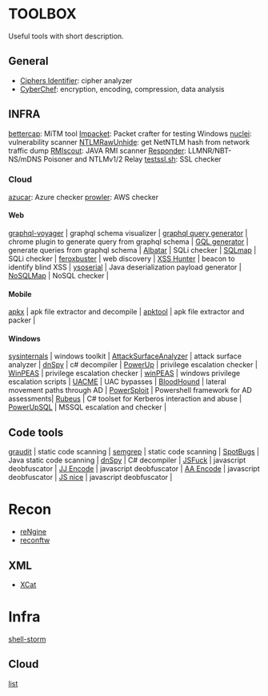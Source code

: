 # TOOLBOX

Useful tools with short description.

## General

- [Ciphers Identifier](https://www.boxentriq.com/code-breaking/cipher-identifier): cipher analyzer
- [CyberChef](https://gchq.github.io/CyberChef/): encryption, encoding, compression, data analysis

## INFRA

[bettercap](https://github.com/bettercap/bettercap): MiTM tool
[Impacket](https://github.com/SecureAuthCorp/impacket): Packet crafter for testing Windows
[nuclei](https://github.com/projectdiscovery/nuclei): vulnerability scanner
[NTLMRawUnhide](https://github.com/mlgualtieri/NTLMRawUnhide): get NetNTLM hash from network traffic dump
[RMIscout](https://github.com/BishopFox/rmiscout): JAVA RMI scanner
[Responder](https://github.com/lgandx/Responder.git): LLMNR/NBT-NS/mDNS Poisoner and NTLMv1/2 Relay
[testssl.sh](https://github.com/drwetter/testssl.sh): SSL checker

### Cloud

[azucar](https://github.com/nccgroup/azucar): Azure checker
[prowler](https://github.com/toniblyx/prowler): AWS checker

#### Web

[graphql-voyager](https://apis.guru/graphql-voyager/) | graphql schema visualizer |
[graphql query generator](https://chrome.google.com/webstore/detail/graphql-query-generator/jmdpimbhelkmbpgdkjgapkegfapaapej) | chrome plugin to generate query from graphql schema |
[GQL generator](https://github.com/timqian/gql-generator) | generate queries from graphql schema |
[Albatar](https://github.com/lanjelot/albatar) | SQLi checker |
[SQLmap](https://github.com/sqlmapproject/sqlmap) | SQLi checker |
[feroxbuster](https://github.com/epi052/feroxbuster) | web discovery |
[XSS Hunter](https://xsshunter.com/) | beacon to identify blind XSS |
[ysoserial](https://github.com/frohoff/ysoserial) | Java deserialization payload generator |
[NoSQLMap](https://github.com/codingo/NoSQLMap) | NoSQL checker |

#### Mobile

[apkx](https://github.com/b-mueller/apkx) | apk file extractor and decompile |
[apktool](https://github.com/iBotPeaches/Apktool) | apk file extractor and packer |

#### Windows

[sysinternals](https://docs.microsoft.com/en-us/sysinternals/) | windows toolkit |
[AttackSurfaceAnalyzer](https://github.com/microsoft/AttackSurfaceAnalyzer) | attack surface analyzer |
[dnSpy](https://github.com/dnSpy/dnSpy) | c# decompiler |
[PowerUp](https://github.com/PowerShellMafia/PowerSploit/tree/master/Privesc) | privilege escalation checker |
[WinPEAS](https://github.com/carlospolop/PEASS-ng/tree/master/winPEAS) | privilege escalation checker |
[winPEAS](https://github.com/carlospolop/privilege-escalation-awesome-scripts-suite/tree/master/winPEAS) | windows privilege escalation scripts |
[UACME](https://github.com/hfiref0x/UACME) | UAC bypasses |
[BloodHound](https://github.com/BloodHoundAD/BloodHound) | lateral movement paths through AD |
[PowerSploit](https://github.com/PowerShellMafia/PowerSploit) | Powershell framework for AD assessments|
[Rubeus](https://github.com/GhostPack/Rubeus) | C# toolset for Kerberos interaction and abuse |
[PowerUpSQL](https://github.com/NetSPI/PowerUpSQL) | MSSQL escalation and checker |

## Code tools

[graudit](https://github.com/wireghoul/graudit) | static code scanning |
[semgrep](https://github.com/returntocorp/semgrep) | static code scanning |
[SpotBugs](https://spotbugs.github.io/) | Java static code scanning |
[dnSpy](https://github.com/dnSpy/dnSpy) | C# decompiler | 
[JSFuck](http://www.jsfuck.com/) | javascript deobfuscator |
[JJ Encode](https://utf-8.jp/public/jjencode.html) | javascript deobfuscator |
[AA Encode](https://utf-8.jp/public/aaencode.html) | javascript deobfuscator |
[JS nice](http://www.jsnice.org/) | javascript deobfuscator |

# Recon

- [reNgine](https://github.com/yogeshojha/rengine)
- [reconftw](https://github.com/six2dez/reconftw)

## XML

- [XCat](https://github.com/orf/xcat)

# Infra

[shell-storm](http://shell-storm.org/shellcode/)

## Cloud

[list](https://github.com/toniblyx/my-arsenal-of-aws-security-tools)
